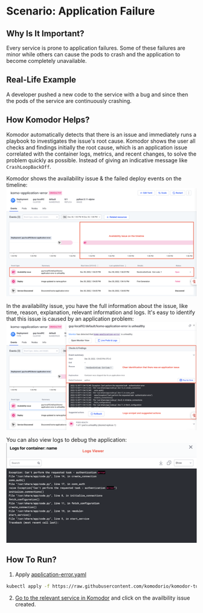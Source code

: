 # Scenario: Application Failure

## Why Is It Important?
Every service is prone to application failures. Some of these failures are minor while others can cause the pods to crash and the application to become completely unavailable. 

## Real-Life Example
A developer pushed a new code to the service with a bug and since then the pods of the service are continuously crashing. 

## How Komodor Helps?
Komodor automatically detects that there is an issue and immediately runs a playbook to investigates the issue's root cause.
Komodor shows the user all checks and findings initially the root cause, which is an application issue correlated with
the container logs, metrics, and recent changes, to solve the problem quickly as possible. Instead of giving an indicative message like `CrashLoopBackOff`.


Komodor shows the availability issue & the failed deploy events on the timeline:
![banner](../../assets/img/failure-scenarios/application-issue-availability-issue-detected.png)

In the availability issue, you have the full information about the issue, like time, reason, explanation, relevant information and logs. It's easy to identify that this issue is caused by an application problem:
![banner](../../assets/img/failure-scenarios/application-issue-event.png)

You can also view logs to debug the application:
![banner](../../assets/img/failure-scenarios/application-issue-logs.png)


## How To Run?
1. Apply [application-error.yaml](application-error.yaml)
``` bash
kubectl apply -f https://raw.githubusercontent.com/komodorio/komodor-tutorials/master/failure-scenarios/application-error-with-exception/application-error.yaml
```
2. [Go to the relevant service in Komodor](https://app.komodor.com/services?textFilter=komo-application-error) and click on the availbility issue created.
